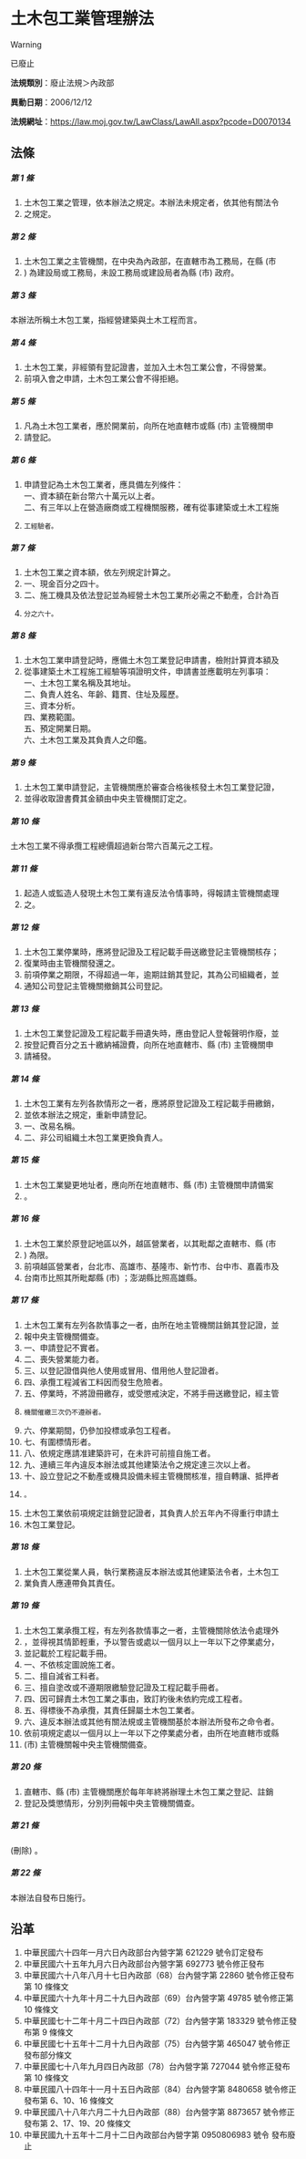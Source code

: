 # 土木包工業管理辦法
> [!WARNING]
> 已廢止

**法規類別**：廢止法規＞內政部

**異動日期**：2006/12/12  

**法規網址**：https://law.moj.gov.tw/LawClass/LawAll.aspx?pcode=D0070134



## 法條
##### 第 1 條
1. 土木包工業之管理，依本辦法之規定。本辦法未規定者，依其他有關法令
1. 之規定。

##### 第 2 條
1. 土木包工業之主管機關，在中央為內政部，在直轄市為工務局，在縣 (市
1. ) 為建設局或工務局，未設工務局或建設局者為縣 (市) 政府。

##### 第 3 條
本辦法所稱土木包工業，指經營建築與土木工程而言。

##### 第 4 條
1. 土木包工業，非經領有登記證書，並加入土木包工業公會，不得營業。
1. 前項入會之申請，土木包工業公會不得拒絕。

##### 第 5 條
1. 凡為土木包工業者，應於開業前，向所在地直轄市或縣 (市) 主管機關申
1. 請登記。

##### 第 6 條
1. 申請登記為土木包工業者，應具備左列條件：  
一、資本額在新台幣六十萬元以上者。  
二、有三年以上在營造廠商或工程機關服務，確有從事建築或土木工程施
1.     工經驗者。

##### 第 7 條
1. 土木包工業之資本額，依左列規定計算之。
1. 一、現金百分之四十。
1. 二、施工機具及依法登記並為經營土木包工業所必需之不動產，合計為百
1.     分之六十。

##### 第 8 條
1. 土木包工業申請登記時，應備土木包工業登記申請書，檢附計算資本額及
1. 從事建築土木工程施工經驗等項證明文件，申請書並應載明左列事項：  
一、土木包工業名稱及其地址。  
二、負責人姓名、年齡、籍貫、住址及履歷。  
三、資本分析。  
四、業務範圍。  
五、預定開業日期。  
六、土木包工業及其負責人之印鑑。

##### 第 9 條
1. 土木包工業申請登記，主管機關應於審查合格後核發土木包工業登記證，
1. 並得收取證書費其金額由中央主管機關訂定之。

##### 第 10 條
土木包工業不得承攬工程總價超過新台幣六百萬元之工程。

##### 第 11 條
1. 起造人或監造人發現土木包工業有違反法令情事時，得報請主管機關處理
1. 之。

##### 第 12 條
1. 土木包工業停業時，應將登記證及工程記載手冊送繳登記主管機關核存；
1. 復業時由主管機關發還之。
1. 前項停業之期限，不得超過一年，逾期註銷其登記，其為公司組織者，並
1. 通知公司登記主管機關撤銷其公司登記。

##### 第 13 條
1. 土木包工業登記證及工程記載手冊遺失時，應由登記人登報聲明作廢，並
1. 按登記費百分之五十繳納補證費，向所在地直轄市、縣 (市) 主管機關申
1. 請補發。

##### 第 14 條
1. 土木包工業有左列各款情形之一者，應將原登記證及工程記載手冊繳銷，
1. 並依本辦法之規定，重新申請登記。
1. 一、改易名稱。
1. 二、非公司組織土木包工業更換負責人。

##### 第 15 條
1. 土木包工業變更地址者，應向所在地直轄市、縣 (市) 主管機關申請備案
1. 。

##### 第 16 條
1. 土木包工業於原登記地區以外，越區營業者，以其毗鄰之直轄市、縣 (市
1. ) 為限。
1. 前項越區營業者，台北市、高雄市、基隆市、新竹市、台中市、嘉義市及
1. 台南市比照其所毗鄰縣 (市) ；澎湖縣比照高雄縣。

##### 第 17 條
1. 土木包工業有左列各款情事之一者，由所在地主管機關註銷其登記證，並
1. 報中央主管機關備查。
1. 一、申請登記不實者。
1. 二、喪失營業能力者。
1. 三、以登記證借與他人使用或冒用、借用他人登記證者。
1. 四、承攬工程減省工料因而發生危險者。
1. 五、停業時，不將證冊繳存，或受懲戒決定，不將手冊送繳登記，經主管
1.     機關催繳三次仍不遵辦者。
1. 六、停業期間，仍參加投標或承包工程者。
1. 七、有圍標情形者。
1. 八、依規定應請准建築許可，在未許可前擅自施工者。
1. 九、連續三年內違反本辦法或其他建築法令之規定達三次以上者。
1. 十、設立登記之不動產或機具設備未經主管機關核准，擅自轉讓、抵押者
1.     。
1. 土木包工業依前項規定註銷登記證者，其負責人於五年內不得重行申請土
1. 木包工業登記。

##### 第 18 條
1. 土木包工業從業人員，執行業務違反本辦法或其他建築法令者，土木包工
1. 業負責人應連帶負其責任。

##### 第 19 條
1. 土木包工業承攬工程，有左列各款情事之一者，主管機關除依法令處理外
1. ，並得視其情節輕重，予以警告或處以一個月以上一年以下之停業處分，
1. 並記載於工程記載手冊。
1. 一、不依核定圖說施工者。
1. 二、擅自減省工料者。
1. 三、擅自塗改或不遵期限繳驗登記證及工程記載手冊者。
1. 四、因可歸責土木包工業之事由，致訂約後未依約完成工程者。
1. 五、得標後不為承攬，其責任歸屬土木包工業者。
1. 六、違反本辦法或其他有關法規或主管機關基於本辦法所發布之命令者。
1. 依前項規定處以一個月以上一年以下之停業處分者，由所在地直轄市或縣
1.  (市) 主管機關報中央主管機關備查。

##### 第 20 條
1. 直轄市、縣 (市) 主管機關應於每年年終將辦理土木包工業之登記、註銷
1. 登記及獎懲情形，分別列冊報中央主管機關備查。

##### 第 21 條
 (刪除) 。

##### 第 22 條
本辦法自發布日施行。

## 沿革
1. 中華民國六十四年一月六日內政部台內營字第 621229 號令訂定發布
1. 中華民國六十五年九月六日內政部台內營字第 692773 號令修正發布
1. 中華民國六十八年八月十七日內政部（68）台內營字第 22860  號令修正發布第 10 條條文
1. 中華民國六十九年十月二十九日內政部（69）台內營字第 49785  號令修正第 10 條條文
1. 中華民國七十二年十月二十四日內政部（72）台內營字第 183329 號令修正發布第 9  條條文
1. 中華民國七十五年十二月十九日內政部（75）台內營字第 465047 號令修正發布部分條文
1. 中華民國七十八年九月四日內政部（78）台內營字第 727044 號令修正發布第 10 條條文
1. 中華民國八十四年十一月十五日內政部（84）台內營字第 8480658  號令修正發布第 6、10、16  條條文
1. 中華民國八十八年六月二十九日內政部（88）台內營字第 8873657  號令修正發布第 2、17、19、20  條條文
1.  中華民國九十五年十二月十二日內政部台內營字第 0950806983 號令  發布廢止
